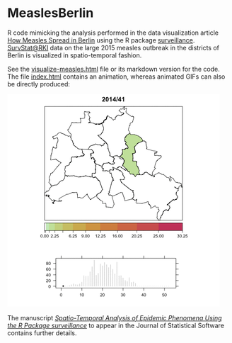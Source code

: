 # MeaslesBerlin

R code mimicking the analysis performed in the data visualization article
[How Measles Spread in Berlin](http://www.morgenpost.de/berlin/article137810495/Wie-sich-die-Masern-in-Berlin-ausbreiten.html) 
using the R package
[surveillance](https://surveillance.r-forge.r-project.org).
[SurvStat@RKI](https://survstat.rki.de/) data on the large 2015 measles outbreak in the districts of Berlin is visualized in spatio-temporal fashion.

See the [visualize-measles.html](http://htmlpreview.github.io/?https://github.com/hoehleatsu/surveillance-sandbox/blob/master/MeaslesBerlin/visualize-measles.html) file or its
markdown version for the code. The file [index.html](http://htmlpreview.github.io/?https://github.com/hoehleatsu/surveillance-sandbox/blob/master/MeaslesBerlin/index.html) contains an
animation, whereas animated GIFs can also be directly produced:

![spatio temporal animation](animation.gif)

The manuscript [*Spatio-Temporal Analysis of Epidemic Phenomena Using
the R Package surveillance*](http://arxiv.org/abs/1411.0416) to appear
in the Journal of Statistical Software contains further details.
